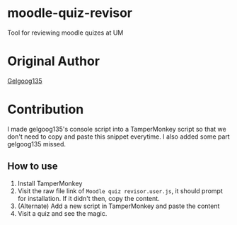 # moodle-quiz-revisor
Tool for reviewing moodle quizes at UM
# Original Author
[Gelgoog135](https://github.com/gelgoog135)
# Contribution
I made gelgoog135's console script into a TamperMonkey script so that we don't need to copy and paste this snippet everytime.
I also added some part gelgoog135 missed.
## How to use
1. Install TamperMonkey
2. Visit the raw file link of `Moodle quiz revisor.user.js`, it should prompt for installation. If it didn't then, copy the content.
3. (Alternate) Add a new script in TamperMonkey and paste the content
4. Visit a quiz and see the magic.
